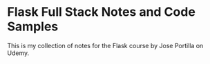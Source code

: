 # Flask Full Stack Notes and Code Samples

This is my collection of notes for the Flask course by Jose Portilla on Udemy.
